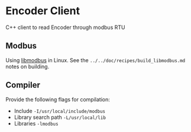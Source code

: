 # Encoder Client
C++ client to read Encoder through modbus RTU

## Modbus
Using [libmodbus](https://libmodbus.org/) in Linux.
See the `../../doc/recipes/build_libmodbus.md` notes on building. 

## Compiler
Provide the following flags for compilation:
- Include `-I/usr/local/include/modbus`
- Library search path `-L/usr/local/lib`
- Libraries `-lmodbus`



